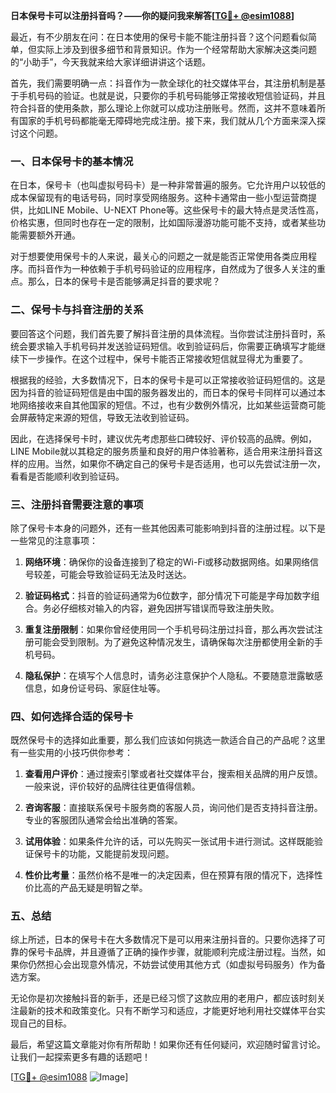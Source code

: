 **日本保号卡可以注册抖音吗？——你的疑问我来解答[[TG💪+ @esim1088](https://t.me/s/esim1088)]**

最近，有不少朋友在问：在日本使用的保号卡能不能注册抖音？这个问题看似简单，但实际上涉及到很多细节和背景知识。作为一个经常帮助大家解决这类问题的“小助手”，今天我就来给大家详细讲讲这个话题。

首先，我们需要明确一点：抖音作为一款全球化的社交媒体平台，其注册机制是基于手机号码的验证。也就是说，只要你的手机号码能够正常接收短信验证码，并且符合抖音的使用条款，那么理论上你就可以成功注册账号。然而，这并不意味着所有国家的手机号码都能毫无障碍地完成注册。接下来，我们就从几个方面来深入探讨这个问题。

### 一、日本保号卡的基本情况

在日本，保号卡（也叫虚拟号码卡）是一种非常普遍的服务。它允许用户以较低的成本保留现有的电话号码，同时享受网络服务。这种卡通常由一些小型运营商提供，比如LINE Mobile、U-NEXT Phone等。这些保号卡的最大特点是灵活性高，价格实惠，但同时也存在一定的限制，比如国际漫游功能可能不支持，或者某些功能需要额外开通。

对于想要使用保号卡的人来说，最关心的问题之一就是能否正常使用各类应用程序。而抖音作为一种依赖于手机号码验证的应用程序，自然成为了很多人关注的重点。那么，日本的保号卡是否能够满足抖音的要求呢？

### 二、保号卡与抖音注册的关系

要回答这个问题，我们首先要了解抖音注册的具体流程。当你尝试注册抖音时，系统会要求输入手机号码并发送验证码短信。收到验证码后，你需要正确填写才能继续下一步操作。在这个过程中，保号卡能否正常接收短信就显得尤为重要了。

根据我的经验，大多数情况下，日本的保号卡是可以正常接收验证码短信的。这是因为抖音的验证码短信是由中国的服务器发出的，而日本的保号卡同样可以通过本地网络接收来自其他国家的短信。不过，也有少数例外情况，比如某些运营商可能会屏蔽特定来源的短信，导致无法收到验证码。

因此，在选择保号卡时，建议优先考虑那些口碑较好、评价较高的品牌。例如，LINE Mobile就以其稳定的服务质量和良好的用户体验著称，适合用来注册抖音这样的应用。当然，如果你不确定自己的保号卡是否适用，也可以先尝试注册一次，看看是否能顺利收到验证码。

### 三、注册抖音需要注意的事项

除了保号卡本身的问题外，还有一些其他因素可能影响到抖音的注册过程。以下是一些常见的注意事项：

1. **网络环境**：确保你的设备连接到了稳定的Wi-Fi或移动数据网络。如果网络信号较差，可能会导致验证码无法及时送达。
   
2. **验证码格式**：抖音的验证码通常为6位数字，部分情况下可能是字母加数字组合。务必仔细核对输入的内容，避免因拼写错误而导致注册失败。

3. **重复注册限制**：如果你曾经使用同一个手机号码注册过抖音，那么再次尝试注册可能会受到限制。为了避免这种情况发生，请确保每次注册都使用全新的手机号码。

4. **隐私保护**：在填写个人信息时，请务必注意保护个人隐私。不要随意泄露敏感信息，如身份证号码、家庭住址等。

### 四、如何选择合适的保号卡

既然保号卡的选择如此重要，那么我们应该如何挑选一款适合自己的产品呢？这里有一些实用的小技巧供你参考：

1. **查看用户评价**：通过搜索引擎或者社交媒体平台，搜索相关品牌的用户反馈。一般来说，评价较好的品牌往往更值得信赖。

2. **咨询客服**：直接联系保号卡服务商的客服人员，询问他们是否支持抖音注册。专业的客服团队通常会给出准确的答案。

3. **试用体验**：如果条件允许的话，可以先购买一张试用卡进行测试。这样既能验证保号卡的功能，又能提前发现问题。

4. **性价比考量**：虽然价格不是唯一的决定因素，但在预算有限的情况下，选择性价比高的产品无疑是明智之举。

### 五、总结

综上所述，日本的保号卡在大多数情况下是可以用来注册抖音的。只要你选择了可靠的保号卡品牌，并且遵循了正确的操作步骤，就能顺利完成注册过程。当然，如果你仍然担心会出现意外情况，不妨尝试使用其他方式（如虚拟号码服务）作为备选方案。

无论你是初次接触抖音的新手，还是已经习惯了这款应用的老用户，都应该时刻关注最新的技术和政策变化。只有不断学习和适应，才能更好地利用社交媒体平台实现自己的目标。

最后，希望这篇文章能对你有所帮助！如果你还有任何疑问，欢迎随时留言讨论。让我们一起探索更多有趣的话题吧！

[[TG💪+ @esim1088](https://t.me/s/esim1088) ![Image](https://i.postimg.cc/4NQfJmqS/Snipaste-2025-05-13-00-14-12.png)]